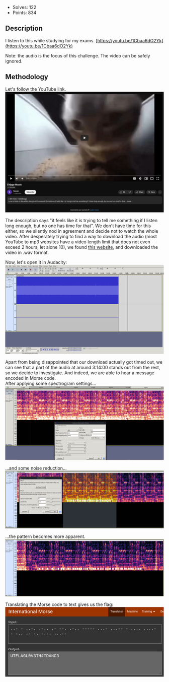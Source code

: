 - Solves: 122
- Points: 834
## Description
I listen to this while studying for my exams. [https://youtu.be/1Cbaa6dO2Yk](https://youtu.be/1Cbaa6dO2Yk)

Note: the audio is the focus of this challenge. The video can be safely ignored.
## Methodology
Let's follow the YouTube link. 
<img src="media/study-music/video.png">

The description says "it feels like it is trying to tell me something if I listen long enough, but no one has time for that". We don't have time for this either, so we silently nod in agreement and decide not to watch the whole video.
After desperately trying to find a way to download the audio (most YouTube to mp3 websites have a video length limit that does not even exceed 2 hours, let alone 10), we found [this website](https://tuberipper.com/21/save/mp3), and downloaded the video in .wav format.

Now, let's open it in Audacity:
<img src="media/study-music/no-filters.png">  

Apart from being disappointed that our download actually got timed out, we can see that a part of the audio at around 3:14:00 stands out from the rest, so we decide to investigate. And indeed, we are able to hear a message encoded in Morse code.  
After applying some spectrogram settings...
<img src="media/study-music/spectro-settings.png">

...and some noise reduction...
<img src="media/study-music/noise-reduction.png">

...the pattern becomes more apparent.
<img src="media/study-music/pattern.png">

Translating the Morse code to text gives us the flag:  
<img src="media/study-music/morse-to-flag.png">
